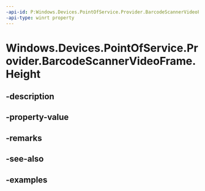 ```yaml
---
-api-id: P:Windows.Devices.PointOfService.Provider.BarcodeScannerVideoFrame.Height
-api-type: winrt property
---
```


<!-- Property syntax.
public uint Height { get; }
-->

# Windows.Devices.PointOfService.Provider.BarcodeScannerVideoFrame.Height

## -description

## -property-value

## -remarks

## -see-also

## -examples

